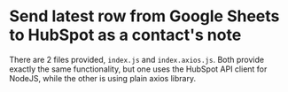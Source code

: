 # Send latest row from Google Sheets to HubSpot as a contact's note

There are 2 files provided, `index.js` and `index.axios.js`. Both provide exactly the same functionality, but one uses the HubSpot API client for NodeJS, while the other is using plain axios library.
